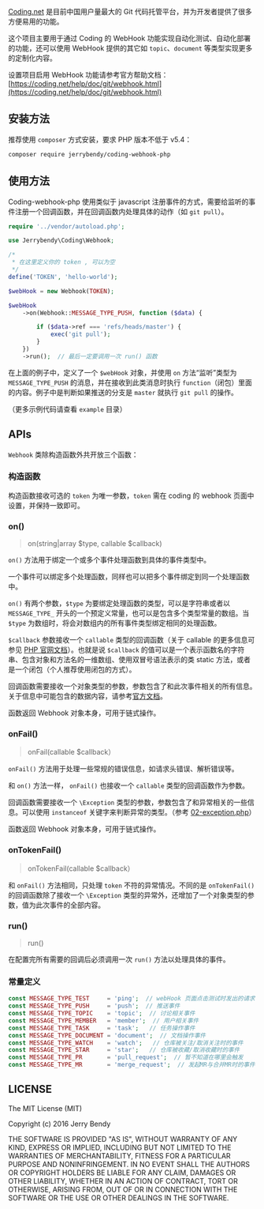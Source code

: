 [Coding.net](https://coding.net) 是目前中国用户量最大的 Git 代码托管平台，并为开发者提供了很多方便易用的功能。

这个项目主要用于通过 Coding 的 WebHook 功能实现自动化测试、自动化部署的功能，还可以使用 WebHook 提供的其它如 `topic`、`document` 等类型实现更多的定制化内容。

设置项目启用 WebHook 功能请参考官方帮助文档：[https://coding.net/help/doc/git/webhook.html](https://coding.net/help/doc/git/webhook.html)

## 安装方法
推荐使用 `composer` 方式安装，要求 PHP 版本不低于 v5.4：

```bash
composer require jerrybendy/coding-webhook-php
```

## 使用方法
Coding-webhook-php 使用类似于 javascript 注册事件的方式，需要给监听的事件注册一个回调函数，并在回调函数内处理具体的动作（如 `git pull`）。

```php
require '../vendor/autoload.php';

use Jerrybendy\Coding\Webhook;

/*
 * 在这里定义你的 token , 可以为空
 */
define('TOKEN', 'hello-world');

$webHook = new Webhook(TOKEN);

$webHook
    ->on(Webhook::MESSAGE_TYPE_PUSH, function ($data) {

        if ($data->ref === 'refs/heads/master') {
            exec('git pull');
        }
    })
    ->run();  // 最后一定要调用一次 run() 函数
```

在上面的例子中，定义了一个 `$webHook` 对象，并使用 `on` 方法“监听”类型为 `MESSAGE_TYPE_PUSH` 的消息，并在接收到此类消息时执行 `function`（闭包）里面的内容。例子中是判断如果推送的分支是 `master` 就执行 `git pull` 的操作。

（更多示例代码请查看 `example` 目录）

## APIs
`Webhook` 类除构造函数外共开放三个函数：

### 构造函数
构造函数接收可选的 `token` 为唯一参数，`token` 需在 coding 的 webhook 页面中设置，并保持一致即可。

### on()
> on(string|array $type, callable $callback)

`on()` 方法用于绑定一个或多个事件处理函数到具体的事件类型中。

一个事件可以绑定多个处理函数，同样也可以把多个事件绑定到同一个处理函数中。

`on()` 有两个参数，`$type` 为要绑定处理函数的类型，可以是字符串或者以 `MESSAGE_TYPE_` 开头的一个预定义常量，也可以是包含多个类型常量的数组。当 `$type` 为数组时，将会对数组内的所有事件类型绑定相同的处理函数。

`$callback` 参数接收一个 `callable` 类型的回调函数（关于 callable 的更多信息可参见 [PHP 官网文档](http://php.net/manual/en/language.types.callable.php)）。也就是说 `$callback` 的值可以是一个表示函数名的字符串、包含对象和方法名的一维数组、使用双冒号语法表示的类 static 方法，或者是一个闭包（个人推荐使用闭包的方式）。

回调函数需要接收一个对象类型的参数，参数包含了和此次事件相关的所有信息。关于信息中可能包含的数据内容，请参考[官方文档](https://open.coding.net/webhook.html#webhook)。

函数返回 Webhook 对象本身，可用于链式操作。

### onFail()
> onFail(callable $callback）

`onFail()` 方法用于处理一些常规的错误信息，如请求头错误、解析错误等。

和 `on()` 方法一样， `onFail()` 也接收一个 `callable` 类型的回调函数作为参数。

回调函数需要接收一个 `\Exception` 类型的参数，参数包含了和异常相关的一些信息。可以使用 `instanceof` 关键字来判断异常的类型。（参考 [02-exception.php](example/02-exception.php)）

函数返回 Webhook 对象本身，可用于链式操作。

### onTokenFail()
> onTokenFail(callable $callback）

和 `onFail()` 方法相同，只处理 `token` 不符的异常情况。不同的是 `onTokenFail()` 的回调函数除了接收一个 `\Exception` 类型的异常外，还增加了一个对象类型的参数，值为此次事件的全部内容。

### run()
> run()

在配置完所有需要的回调后必须调用一次 `run()` 方法以处理具体的事件。

### 常量定义
```php
const MESSAGE_TYPE_TEST     = 'ping';  // webHook 页面点击测试时发出的请求 
const MESSAGE_TYPE_PUSH     = 'push';  // 推送事件
const MESSAGE_TYPE_TOPIC    = 'topic';  // 讨论相关事件
const MESSAGE_TYPE_MEMBER   = 'member';  // 用户相关事件
const MESSAGE_TYPE_TASK     = 'task';   // 任务操作事件
const MESSAGE_TYPE_DOCUMENT = 'document';  // 文档操作事件
const MESSAGE_TYPE_WATCH    = 'watch';   // 仓库被关注/取消关注时的事件
const MESSAGE_TYPE_STAR     = 'star';   // 仓库被收藏/取消收藏时的事件
const MESSAGE_TYPE_PR       = 'pull_request';  // 暂不知道在哪里会触发
const MESSAGE_TYPE_MR       = 'merge_request';  // 发起MR与合并MR时的事件
```


## LICENSE
The MIT License (MIT)

Copyright (c) 2016 Jerry Bendy

THE SOFTWARE IS PROVIDED "AS IS", WITHOUT WARRANTY OF ANY KIND, EXPRESS OR
IMPLIED, INCLUDING BUT NOT LIMITED TO THE WARRANTIES OF MERCHANTABILITY,
FITNESS FOR A PARTICULAR PURPOSE AND NONINFRINGEMENT. IN NO EVENT SHALL THE
AUTHORS OR COPYRIGHT HOLDERS BE LIABLE FOR ANY CLAIM, DAMAGES OR OTHER
LIABILITY, WHETHER IN AN ACTION OF CONTRACT, TORT OR OTHERWISE, ARISING FROM,
OUT OF OR IN CONNECTION WITH THE SOFTWARE OR THE USE OR OTHER DEALINGS IN THE
SOFTWARE.
